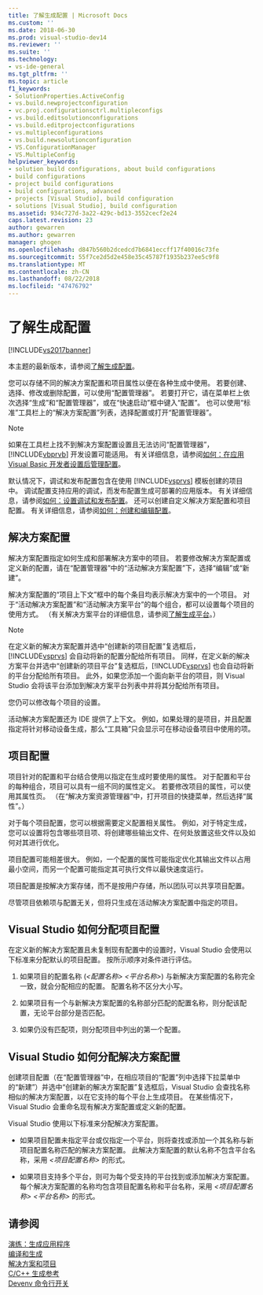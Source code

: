 ```yaml
---
title: 了解生成配置 | Microsoft Docs
ms.custom: ''
ms.date: 2018-06-30
ms.prod: visual-studio-dev14
ms.reviewer: ''
ms.suite: ''
ms.technology:
- vs-ide-general
ms.tgt_pltfrm: ''
ms.topic: article
f1_keywords:
- SolutionProperties.ActiveConfig
- vs.build.newprojectconfiguration
- vc.proj.configurationsctrl.multipleconfigs
- vs.build.editsolutionconfigurations
- vs.build.editprojectconfigurations
- vs.multipleconfigurations
- vs.build.newsolutionconfiguration
- VS.ConfigurationManager
- VS.MultipleConfig
helpviewer_keywords:
- solution build configurations, about build configurations
- build configurations
- project build configurations
- build configurations, advanced
- projects [Visual Studio], build configuration
- solutions [Visual Studio], build configuration
ms.assetid: 934c727d-3a22-429c-bd13-3552cecf2e24
caps.latest.revision: 23
author: gewarren
ms.author: gewarren
manager: ghogen
ms.openlocfilehash: d847b560b2dcedcd7b6841eccff17f40016c73fe
ms.sourcegitcommit: 55f7ce2d5d2e458e35c45787f1935b237ee5c9f8
ms.translationtype: MT
ms.contentlocale: zh-CN
ms.lasthandoff: 08/22/2018
ms.locfileid: "47476792"
---
```

# <a name="understanding-build-configurations"></a>了解生成配置
[!INCLUDE[vs2017banner](../includes/vs2017banner.md)]

本主题的最新版本，请参阅[了解生成配置](https://docs.microsoft.com/visualstudio/ide/understanding-build-configurations)。  
  
您可以存储不同的解决方案配置和项目属性以便在各种生成中使用。 若要创建、选择、修改或删除配置，可以使用“配置管理器”。 若要打开它，请在菜单栏上依次选择“生成”和“配置管理器”，或在“快速启动”框中键入“配置”。 也可以使用“标准”工具栏上的“解决方案配置”列表，选择配置或打开“配置管理器”。  
  
> [!NOTE]
>  如果在工具栏上找不到解决方案配置设置且无法访问“配置管理器”，[!INCLUDE[vbprvb](../includes/vbprvb-md.md)] 开发设置可能适用。 有关详细信息，请参阅[如何：在应用 Visual Basic 开发者设置后管理配置](../ide/how-to-manage-build-configurations-with-visual-basic-developer-settings-applied.md)。  
  
 默认情况下，调试和发布配置包含在使用 [!INCLUDE[vsprvs](../includes/vsprvs-md.md)] 模板创建的项目中。 调试配置支持应用的调试，而发布配置生成可部署的应用版本。 有关详细信息，请参阅[如何：设置调试和发布配置](../debugger/how-to-set-debug-and-release-configurations.md)。 还可以创建自定义解决方案配置和项目配置。 有关详细信息，请参阅[如何：创建和编辑配置](../ide/how-to-create-and-edit-configurations.md)。  
  
## <a name="solution-configurations"></a>解决方案配置  
 解决方案配置指定如何生成和部署解决方案中的项目。 若要修改解决方案配置或定义新的配置，请在“配置管理器”中的“活动解决方案配置”下，选择“编辑”或“新建”。  
  
 解决方案配置的“项目上下文”框中的每个条目均表示解决方案中的一个项目。 对于“活动解决方案配置”和“活动解决方案平台”的每个组合，都可以设置每个项目的使用方式。 （有关解决方案平台的详细信息，请参阅[了解生成平台](../ide/understanding-build-platforms.md)。）  
  
> [!NOTE]
>  在定义新的解决方案配置并选中“创建新的项目配置”复选框后，[!INCLUDE[vsprvs](../includes/vsprvs-md.md)] 会自动将新的配置分配给所有项目。 同样，在定义新的解决方案平台并选中“创建新的项目平台”复选框后，[!INCLUDE[vsprvs](../includes/vsprvs-md.md)] 也会自动将新的平台分配给所有项目。 此外，如果您添加一个面向新平台的项目，则 Visual Studio 会将该平台添加到解决方案平台列表中并将其分配给所有项目。  
>   
>  您仍可以修改每个项目的设置。  
  
 活动解决方案配置还为 IDE 提供了上下文。 例如，如果处理的是项目，并且配置指定将针对移动设备生成，那么“工具箱”只会显示可在移动设备项目中使用的项。  
  
## <a name="project-configurations"></a>项目配置  
 项目针对的配置和平台结合使用以指定在生成时要使用的属性。 对于配置和平台的每种组合，项目可以具有一组不同的属性定义。 若要修改项目的属性，可以使用其属性页。 （在“解决方案资源管理器”中，打开项目的快捷菜单，然后选择“属性”。）  
  
 对于每个项目配置，您可以根据需要定义配置相关属性。 例如，对于特定生成，您可以设置将包含哪些项目项、将创建哪些输出文件、在何处放置这些文件以及如何对其进行优化。  
  
 项目配置可能相差很大。 例如，一个配置的属性可能指定优化其输出文件以占用最小空间，而另一个配置可能指定其可执行文件以最快速度运行。  
  
 项目配置是按解决方案存储，而不是按用户存储，所以团队可以共享项目配置。  
  
 尽管项目依赖项与配置无关，但将只生成在活动解决方案配置中指定的项目。  
  
## <a name="how-visual-studio-assigns-project-configurations"></a>Visual Studio 如何分配项目配置  
 在定义新的解决方案配置且未复制现有配置中的设置时，Visual Studio 会使用以下标准来分配默认的项目配置。 按所示顺序对条件进行评估。  
  
1.  如果项目的配置名称 (*\<配置名称> \<平台名称>*) 与新解决方案配置的名称完全一致，就会分配相应的配置。 配置名称不区分大小写。  
  
2.  如果项目有一个与新解决方案配置的名称部分匹配的配置名称，则分配该配置，无论平台部分是否匹配。  
  
3.  如果仍没有匹配项，则分配项目中列出的第一个配置。  
  
## <a name="how-visual-studio-assigns-solution-configurations"></a>Visual Studio 如何分配解决方案配置  
 创建项目配置（在“配置管理器”中，在相应项目的“配置”列中选择下拉菜单中的“新建”）并选中“创建新的解决方案配置”复选框后，Visual Studio 会查找名称相似的解决方案配置，以在它支持的每个平台上生成项目。 在某些情况下，Visual Studio 会重命名现有解决方案配置或定义新的配置。  
  
 Visual Studio 使用以下标准来分配解决方案配置。  
  
-   如果项目配置未指定平台或仅指定一个平台，则将查找或添加一个其名称与新项目配置名称匹配的解决方案配置。 此解决方案配置的默认名称不包含平台名称，采用 *\<项目配置名称>* 的形式。  
  
-   如果项目支持多个平台，则可为每个受支持的平台找到或添加解决方案配置。 每个解决方案配置的名称均包含项目配置名称和平台名称，采用 *\<项目配置名称> \<平台名称>* 的形式。  
  
## <a name="see-also"></a>请参阅  
 [演练：生成应用程序](../ide/walkthrough-building-an-application.md)   
 [编译和生成](../ide/compiling-and-building-in-visual-studio.md)   
 [解决方案和项目](../ide/solutions-and-projects-in-visual-studio.md)   
 [C/C++ 生成参考](http://msdn.microsoft.com/library/100b4ccf-572c-4d1f-970c-fa0bc0cc0d2d)   
 [Devenv 命令行开关](../ide/reference/devenv-command-line-switches.md)



